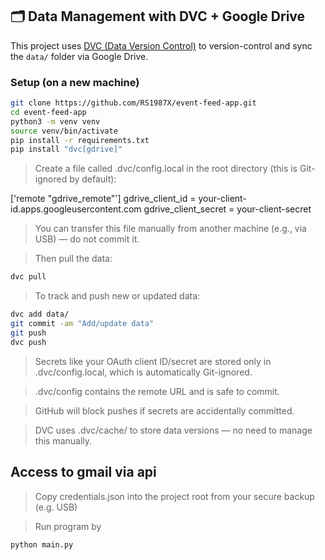 ## 🗂 Data Management with DVC + Google Drive

This project uses [DVC (Data Version Control)](https://dvc.org/) to version-control and sync the `data/` folder via Google Drive.

### Setup (on a new machine)

```bash
git clone https://github.com/RS1987X/event-feed-app.git
cd event-feed-app
python3 -m venv venv
source venv/bin/activate
pip install -r requirements.txt
pip install "dvc[gdrive]"
```

>Create a file called .dvc/config.local in the root directory (this is Git-ignored by default):

['remote "gdrive_remote"']
    gdrive_client_id = your-client-id.apps.googleusercontent.com
    gdrive_client_secret = your-client-secret


>You can transfer this file manually from another machine (e.g., via USB) — do not commit it.

>Then pull the data:

```bash
dvc pull
```

>To track and push new or updated data:

```bash
dvc add data/
git commit -am "Add/update data"
git push
dvc push
```

>Secrets like your OAuth client ID/secret are stored only in .dvc/config.local, which is automatically Git-ignored.

>.dvc/config contains the remote URL and is safe to commit.

>GitHub will block pushes if secrets are accidentally committed.

>DVC uses .dvc/cache/ to store data versions — no need to manage this manually.

## Access to gmail via api

>Copy credentials.json into the project root from your secure backup (e.g. USB)


>Run program by 

```bash
python main.py
```
